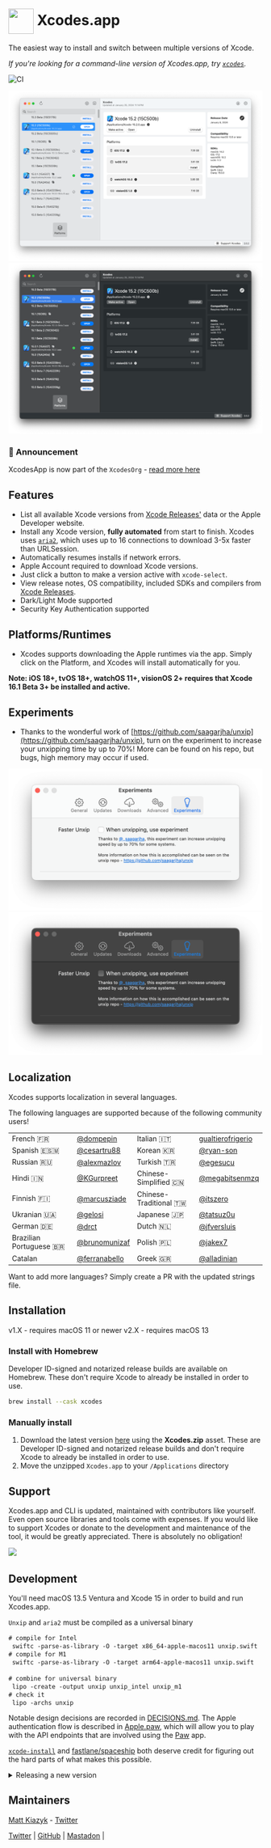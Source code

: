<h1><img src="icon.png" align="center" width=50 height=50 /> Xcodes.app</h1>

The easiest way to install and switch between multiple versions of Xcode.

_If you're looking for a command-line version of Xcodes.app, try [`xcodes`](https://github.com/XcodesOrg/xcodes)._

![CI](https://github.com/XcodesOrg/XcodesApp/workflows/CI/badge.svg)

![](screenshot_light.png#gh-light-mode-only)
![](screenshot_dark.png#gh-dark-mode-only)

### :tada: Announcement

XcodesApp is now part of the `XcodesOrg` - [read more here](nextstep.md)

## Features

- List all available Xcode versions from [Xcode Releases'](https://xcodereleases.com) data or the Apple Developer website.
- Install any Xcode version, **fully automated** from start to finish. Xcodes uses [`aria2`](https://aria2.github.io), which uses up to 16 connections to download 3-5x faster than URLSession.
- Automatically resumes installs if network errors.
- Apple Account required to download Xcode versions.
- Just click a button to make a version active with `xcode-select`.
- View release notes, OS compatibility, included SDKs and compilers from [Xcode Releases](https://xcodereleases.com).
- Dark/Light Mode supported
- Security Key Authentication supported 

## Platforms/Runtimes

- Xcodes supports downloading the Apple runtimes via the app. Simply click on the Platform, and Xcodes will install automatically for you.

**Note: iOS 18+, tvOS 18+, watchOS 11+, visionOS 2+ requires that Xcode 16.1 Beta 3+ be installed and active.** 

## Experiments

- Thanks to the wonderful work of [https://github.com/saagarjha/unxip](https://github.com/saagarjha/unxip), turn on the experiment to increase your unxipping time by up to 70%! More can be found on his repo, but bugs, high memory may occur if used.

![](experiment_light.png#gh-light-mode-only)
![](experiment_dark.png#gh-dark-mode-only)

## Localization

Xcodes supports localization in several languages.

The following languages are supported because of the following community users!

|||||
|-|-|-|-|
|French 🇫🇷 |[@dompepin](https://github.com/dompepin)|Italian 🇮🇹 |[gualtierofrigerio](https://github.com/gualtierofrigerio)|
|Spanish 🇪🇸🇲 |[@cesartru88](https://github.com/cesartru88)|Korean 🇰🇷 |[@ryan-son](https://github.com/ryan-son)|
|Russian 🇷🇺 |[@alexmazlov](https://github.com/alexmazlov)|Turkish 🇹🇷 |[@egesucu](https://github.com/egesucu)|
|Hindi 🇮🇳 |[@KGurpreet](https://github.com/KGurpreet)|Chinese-Simplified 🇨🇳|[@megabitsenmzq](https://github.com/megabitsenmzq)|
|Finnish 🇫🇮 |[@marcusziade](https://github.com/marcusziade)|Chinese-Traditional 🇹🇼|[@itszero](https://github.com/itszero)|
|Ukranian 🇺🇦 |[@gelosi](https://github.com/gelosi)|Japanese 🇯🇵|[@tatsuz0u](https://github.com/tatsuz0u)|
|German 🇩🇪|[@drct](https://github.com/drct)|Dutch 🇳🇱|[@jfversluis](https://github/com/jfversluis)|
|Brazilian Portuguese 🇧🇷|[@brunomunizaf](https://github.com/brunomunizaf)|Polish 🇵🇱|[@jakex7](https://github.com/jakex7)|
|Catalan|[@ferranabello](https://github.com/ferranabello)|Greek 🇬🇷|[@alladinian](https://github.com/alladinian)

Want to add more languages? Simply create a PR with the updated strings file.

## Installation
v1.X - requires macOS 11 or newer
v2.X - requires macOS 13

### Install with Homebrew

Developer ID-signed and notarized release builds are available on Homebrew. These don't require Xcode to already be installed in order to use.

```sh
brew install --cask xcodes
```

### Manually install

1. Download the latest version [here](https://github.com/XcodesOrg/XcodesApp/releases/latest) using the **Xcodes.zip** asset. These are Developer ID-signed and notarized release builds and don't require Xcode to already be installed in order to use.
2. Move the unzipped `Xcodes.app` to your `/Applications` directory

## Support

Xcodes.app and CLI is updated, maintained with contributors like yourself. Even open source libraries and tools come with expenses. If you would like to support Xcodes or donate to the development and maintenance of the tool, it would be greatly appreciated. There is absolutely no obligation!

<a href="https://opencollective.com/xcodesapp" target="_blank">
				<img src="https://opencollective.com/xcodesapp/donate/button@2x.png?color=blue" class="buymeacoffee" width=200 />
</a>

## Development

You'll need macOS 13.5 Ventura and Xcode 15 in order to build and run Xcodes.app.

`Unxip` and `aria2` must be compiled as a universal binary
```
# compile for Intel
 swiftc -parse-as-library -O -target x86_64-apple-macos11 unxip.swift
# compile for M1
 swiftc -parse-as-library -O -target arm64-apple-macos11 unxip.swift

# combine for universal binary
 lipo -create -output unxip unxip_intel unxip_m1  
# check it
 lipo -archs unxip
```

Notable design decisions are recorded in [DECISIONS.md](./DECISIONS.md). The Apple authentication flow is described in [Apple.paw](./Apple.paw), which will allow you to play with the API endpoints that are involved using the [Paw](https://paw.cloud) app.

[`xcode-install`](https://github.com/xcpretty/xcode-install) and [fastlane/spaceship](https://github.com/fastlane/fastlane/tree/master/spaceship) both deserve credit for figuring out the hard parts of what makes this possible.


<details>
<summary>Releasing a new version</summary>

Follow the steps below to build and release a new version of Xcodes.app. For any of the git steps, you can use your preferred tool, but please sign the tag.

```sh
# Update the version number in Xcode and commit the change, if necessary

# Question: Did anything in XPCHelper change?
# - com.xcodesorg.xcodesapp.Helper folder and HelperXPCShared
# - if so, bump the version number in com.xcodesorg.xcodesapp.Helper target.
# Note: you do not have to bump the version number if nothing has changed.
# Note2: If you do bump the version, the end user, must re-install the XPCHelper and give permission again.

# Increment the build number
scripts/increment_build_number.sh

# Commit the change
git add Xcodes/Resources/Info.plist
git commit -asm "Increment build number"

# Tag the latest commit
# Replace $VERSION and $BUILD below with the latest real values
git tag -asm "v$VERSIONb$BUILD" "v$VERSIONb$BUILD"

# Push to origin
git push --follow-tags

# Build the app
# Make sure you have the Xcode Selected you want to build with
scripts/package_release.sh

# Notarize the app
# Do this from the Product directory so the app is zipped without being nested inside Product
# Create a app specific password on appleid.apple.com if you haven't already
# xcrun notarytool store-credentials "AC_PASSWORD" \
#              --apple-id "test@example.com" \
#              --team-id "teamid" \
#               --password "app specific password"

pushd Product
../scripts/notarize.sh Xcodes.zip <MYORG>

# Sign the .zip for Sparkle, note the signature in the output for later
# If you're warned about the signing key not being found, see the Xcodes 1Password vault for the key and installation instructions.
../scripts/sign_update Xcodes.zip
popd

# Go to https://github.com/XcodesOrg/XcodesApp/releases
# If there are uncategorized PRs, add the appropriate label and run the Release Drafter action manually
# Edit the latest draft release
# Set its tag to the tag you just pushed
# Set its title to a string with the format "$VERSION ($BUILD)"
# Polish the draft release notes, if necessary
# Add the signature to the bottom of the release notes in a comment, like:
<!-- sparkle:edSignature=$SIGNATURE -->
# Attach the zip that was created in the Product directory to the release
# Publish the release

shasum -a 256 xcodes.zip
# Update the [Homebrew Cask](https://github.com/XcodesOrg/homebrew-cask/blob/master/Casks/x/xcodes.rb).
```
</details>

## Maintainers

[Matt Kiazyk](https://github.com/mattkiazyk) - [Twitter](https://www.twitter.com/mattkiazyk)

[Twitter](https://twitter.com/xcodesApp) | [GitHub](https://github.com/xcodesOrg) | [Mastadon](https://iosdev.space/@XcodesApp) |
